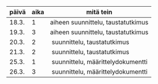 päivä | aika | mitä tein
------|------|----------
18.3. |1| aiheen suunnittelu, taustatutkimus
19.3. |3| aiheen suunnittelu, taustatutkimus
20.3. |2| suunnittelu, taustatutkimus
21.3. |2| suunnittelu, taustatutkimus
25.3. |1| suunnittelu, määrittelydokumentti
26.3. |3| suunnittelu, määrittelydokumentti
